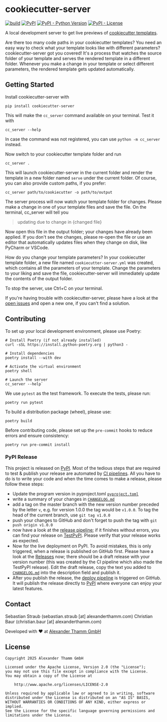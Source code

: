 # cookiecutter-server

[![build](https://img.shields.io/github/actions/workflow/status/at-gmbh/cookiecutter-server/build.yml?branch=master)](https://github.com/at-gmbh/at-python-template/actions?query=branch%3Amaster+)
[![PyPI](https://img.shields.io/pypi/v/cookiecutter-server)](https://pypi.org/project/cookiecutter-server/)
[![PyPI - Python Version](https://img.shields.io/pypi/pyversions/cookiecutter-server)](https://pypi.org/project/cookiecutter-server/)
[![PyPI - License](https://img.shields.io/pypi/l/personio-py)](https://github.com/at-gmbh/cookiecutter-server/blob/master/LICENSE)

A local development server to get live previews of [cookiecutter templates](https://github.com/cookiecutter/cookiecutter).

Are there too many code paths in your cookiecutter templates? You need an easy way to check what your template looks like with different parameters? cookiecutter-server got you covered! It's a process that watches the source folder of your template and serves the rendered template in a different folder. Whenever you make a change in your template or select different parameters, the rendered template gets updated automatically.

## Getting Started

Install cookiecutter-server with

    pip install cookiecutter-server

This will make the `cc_server` command available on your terminal. Test it with

    cc_server --help

In case the command was not registered, you can use `python -m cc_server` instead.

Now switch to your cookiecutter template folder and run

    cc_server .

This will launch cookiecutter-server in the current folder and render the template in a new folder named `serve` under the current folder. Of course, you can also provide custom paths, if you prefer:

    cc_server path/to/cookiecutter -o path/to/output

The server process will now watch your template folder for changes. Please make a change in one of your template files and save the file. On the terminal, cc_server will tell you

> updating due to change in {changed file}

Now open this file in the output folder; your changes have already been applied. If you don't see the changes, please re-open the file or use an editor that automatically updates files when they change on disk, like PyCharm or VSCode.

How do you change your template parameters? In your cookiecutter template folder, a new file named `cookiecutter-server.yml` was created, which contains all the parameters of your template. Change the parameters to your liking and save the file, cookiecutter-server will immediately update the contents of the output folder.

To stop the server, use Ctrl+C on your terminal.

If you're having trouble with cookiecutter-server, please have a look at the [open issues](https://github.com/at-gmbh/cookiecutter-server/issues) and open a new one, if you can't find a solution.

## Contributing

To set up your local development environment, please use Poetry:

    # Install Poetry (if not already installed)
    curl -sSL https://install.python-poetry.org | python3 -
    
    # Install dependencies
    poetry install --with dev
    
    # Activate the virtual environment
    poetry shell
    
    # Launch the server
    cc_server --help`

We use `pytest` as the test framework. To execute the tests, please run:

    poetry run pytest
To build a distribution package (wheel), please use:

    poetry build
Before contributing code, please set up the `pre-commit` hooks to reduce errors and ensure consistency:

    poetry run pre-commit install



### PyPI Release

This project is released on [PyPI](https://pypi.org/project/cookiecutter-server/). Most of the tedious steps that are required to test & publish your release are automated by [CI pipelines](https://github.com/at-gmbh/cookiecutter-server/actions). All you have to do is to write your code and when the time comes to make a release, please follow these steps:

* Update the program version in pyproject.toml [`pyproject.toml`](pyproject.toml)
* write a summary of your changes in [`CHANGELOG.md`](./CHANGELOG.md)
* add a tag on the master branch with the new version number preceded by the letter `v`, e.g. for version 1.0.0 the tag would be `v1.0.0`. To tag the head of the current branch, use `git tag v1.0.0`
* push your changes to GitHub and don't forget to push the tag with `git push origin v1.0.0`
* now have a look at the [release pipeline](https://github.com/at-gmbh/cookiecutter-server/actions/workflows/release.yml); if it finishes without errors, you can find your release on [TestPyPI](https://test.pypi.org/project/cookiecutter-server/). Please verify that your release works as expected.
* Now for the live deployment on PyPI. To avoid mistakes, this is only triggered, when a release is published on GitHub first. Please have a look at the [Releases](https://github.com/at-gmbh/cookiecutter-server/releases) now; there should be a draft release with your version number (this was created by the CI pipeline which also made the TestPyPI release). Edit the draft release, copy the text you added to [`CHANGELOG.md`](./CHANGELOG.md) into the description field and publish it.
* After you publish the release, the [deploy pipeline](https://github.com/at-gmbh/cookiecutter-server/actions/workflows/deploy.yml) is triggered on GitHub. It will publish the release directly to [PyPI](https://pypi.org/project/cookiecutter-server/) where everyone can enjoy your latest features.

## Contact

Sebastian Straub (sebastian.straub [at] alexanderthamm.com)
Christian Baur (christian.baur [at] alexanderthamm.com)

Developed with ❤ at [Alexander Thamm GmbH](https://www.alexanderthamm.com/)

## License

    Copyright 2025 Alexander Thamm GmbH

    Licensed under the Apache License, Version 2.0 (the "License");
    you may not use this file except in compliance with the License.
    You may obtain a copy of the License at

        http://www.apache.org/licenses/LICENSE-2.0

    Unless required by applicable law or agreed to in writing, software
    distributed under the License is distributed on an "AS IS" BASIS,
    WITHOUT WARRANTIES OR CONDITIONS OF ANY KIND, either express or implied.
    See the License for the specific language governing permissions and
    limitations under the License.

